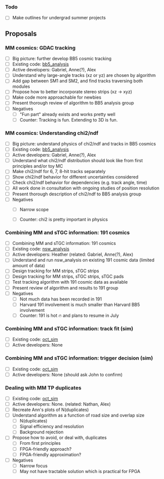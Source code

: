 ### Todo

- [ ] Make outlines for undergrad summer projects

## Proposals

### MM cosmics: GDAC tracking

- [ ] Big picture: further develop BB5 cosmic tracking
- [ ] Existing code: [bb5_analysis](https://gitlab.cern.ch/anwang/bb5_analysis)
- [ ] Active developers: Gabriel, Anne(?), Alex
- [ ] Understand why large-angle tracks (xz or yz) are chosen by algorithm
- [ ] Add gap between SM1 and SM2, and find tracks traversing both modules
- [ ] Propose how to better incorporate stereo strips (xz -> xyz)
- [ ] Make code more approachable for newbies
- [ ] Present thorough review of algorithm to BB5 analysis group
- [ ] Negatives
   - [ ] "Fun part" already exists and works pretty well
   - [ ] Counter: Tracking is fun. Extending to 3D is fun.

### MM cosmics: Understanding chi2/ndf

- [ ] Big picture: understand physics of chi2/ndf and tracks in BB5 cosmics
- [ ] Existing code: [bb5_analysis](https://gitlab.cern.ch/anwang/bb5_analysis)
- [ ] Active developers: Gabriel, Anne(?), Alex
- [ ] Understand what chi2/ndf distribution should look like from first principles and/or toy MC
- [ ] Make chi2/ndf for 6, 7, 8-hit tracks separately
- [ ] Show chi2/ndf behavior for different uncertainties considered
- [ ] Check chi2/ndf behavior for dependencies (e.g. track angle, time)
- [ ] All work done in consultation with ongoing studies of position resolution
- [ ] Present thorough description of chi2/ndf to BB5 analysis group
- [ ] Negatives
   - [ ] Narrow scope
   - [ ] Counter: chi2 is pretty important in physics


### Combining MM and sTGC information: 191 cosmics

- [ ] Combining MM and sTGC information: 191 cosmics
- [ ] Existing code: [nsw_analysis](https://gitlab.cern.ch/atlas-muon-nsw-tools/nsw_analysis)
- [ ] Active developers: Heather (related: Gabriel, Anne(?), Alex)
- [ ] Understand and run nsw_analysis on existing 191 cosmic data (limited amount of data)
- [ ] Design tracking for MM strips, sTGC strips
- [ ] Design tracking for MM strips, sTGC strips, sTGC pads
- [ ] Test tracking algorithm with 191 cosmic data as available
- [ ] Present review of algorithm and results to 191 group
- [ ] Negatives
   - [ ] Not much data has been recorded in 191
   - [ ] Harvard 191 involvement is much smaller than Harvard BB5 involvement
   - [ ] Counter: 191 is hot :fire: and plans to resume in July

### Combining MM and sTGC information: track fit (sim)

- [ ] Existing code: [oct_sim](https://github.com/sezata/oct_sim)
- [ ] Active developers: None

### Combining MM and sTGC information: trigger decision (sim)

- [ ] Existing code: [oct_sim](https://github.com/sezata/oct_sim)
- [ ] Active developers: None (should ask John to confirm)

### Dealing with MM TP duplicates

- [ ] Existing code: [oct_sim](https://github.com/sezata/oct_sim)
- [ ] Active developers: None. (related: Nathan, Alex)
- [ ] Recreate Ann's plots of N(duplicates)
- [ ] Understand algorithm as a function of road size and overlap size
   - [ ] N(duplicates)
   - [ ] Signal efficiency and resolution
   - [ ] Background rejection
- [ ] Propose how to avoid, or deal with, duplicates
   - [ ] From first principles
   - [ ] FPGA-friendly approach?
   - [ ] FPGA-friendly approximation?
- [ ] Negatives
   - [ ] Narrow focus
   - [ ] May not have tractable solution which is practical for FPGA
